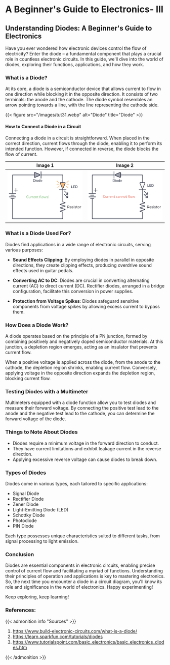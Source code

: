 # A Beginner's Guide to Electronics- III


## Understanding Diodes: A Beginner's Guide to Electronics

Have you ever wondered how electronic devices control the flow of electricity? Enter the diode – a fundamental component that plays a crucial role in countless electronic circuits. In this guide, we'll dive into the world of diodes, exploring their functions, applications, and how they work.

### What is a Diode?

At its core, a diode is a semiconductor device that allows current to flow in one direction while blocking it in the opposite direction. It consists of two terminals: the anode and the cathode. The diode symbol resembles an arrow pointing towards a line, with the line representing the cathode side.

{{< figure src="/images/tut31.webp" alt="Diode" title="Diode" >}}
#### How to Connect a Diode in a Circuit

Connecting a diode in a circuit is straightforward. When placed in the correct direction, current flows through the diode, enabling it to perform its intended function. However, if connected in reverse, the diode blocks the flow of current.

| Image 1                       | Image 2                      |
|-------------------------------|------------------------------|
| ![Image 1](/images/tut32.png) | ![Image 2](/images/tut33.png) |


### What is a Diode Used For?

Diodes find applications in a wide range of electronic circuits, serving various purposes:

- **Sound Effects Clipping**: By employing diodes in parallel in opposite directions, they create clipping effects, producing overdrive sound effects used in guitar pedals.
  
- **Converting AC to DC**: Diodes are crucial in converting alternating current (AC) to direct current (DC). Rectifier diodes, arranged in a bridge configuration, facilitate this conversion in power supplies.
  
- **Protection from Voltage Spikes**: Diodes safeguard sensitive components from voltage spikes by allowing excess current to bypass them.

### How Does a Diode Work?

A diode operates based on the principle of a PN junction, formed by combining positively and negatively doped semiconductor materials. At this junction, a depletion region emerges, acting as an insulator that prevents current flow.

When a positive voltage is applied across the diode, from the anode to the cathode, the depletion region shrinks, enabling current flow. Conversely, applying voltage in the opposite direction expands the depletion region, blocking current flow.

### Testing Diodes with a Multimeter

Multimeters equipped with a diode function allow you to test diodes and measure their forward voltage. By connecting the positive test lead to the anode and the negative test lead to the cathode, you can determine the forward voltage of the diode.

### Things to Note About Diodes

- Diodes require a minimum voltage in the forward direction to conduct.
- They have current limitations and exhibit leakage current in the reverse direction.
- Applying excessive reverse voltage can cause diodes to break down.

### Types of Diodes

Diodes come in various types, each tailored to specific applications:

- Signal Diode
- Rectifier Diode
- Zener Diode
- Light-Emitting Diode (LED)
- Schottky Diode
- Photodiode
- PIN Diode

Each type possesses unique characteristics suited to different tasks, from signal processing to light emission.

### Conclusion

Diodes are essential components in electronic circuits, enabling precise control of current flow and facilitating a myriad of functions. Understanding their principles of operation and applications is key to mastering electronics. So, the next time you encounter a diode in a circuit diagram, you'll know its role and significance in the world of electronics. Happy experimenting!

Keep exploring, keep learning!
### **References:**
{{< admonition info "Sources" >}}
1. https://www.build-electronic-circuits.com/what-is-a-diode/
2. https://learn.sparkfun.com/tutorials/diodes
3. https://www.tutorialspoint.com/basic_electronics/basic_electronics_diodes.htm

{{< /admonition >}}


